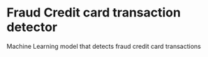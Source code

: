 # Fraud Credit card transaction detector 
Machine Learning model that detects fraud credit card transactions
